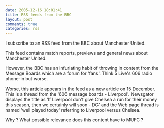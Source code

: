 ```yaml
---
date: 2005-12-16 18:01:41
title: RSS feeds from the BBC
layout: post
comments: true
categories: rss
---
```

I subscribe to an RSS feed from the BBC about Manchester United.

This feed contains match reports, previews and general news about
Manchester United.

However, the BBC has an infuriating habit of throwing in content from
the Message Boards which are a forum for 'fans'. Think 5 Live's 606
radio phone-in but worse.

Worse, this
[article](http://www.bbc.co.uk/dna/mb606/F2241569?thread=1725706)
appears in the feed as a new article on 15 December. This is a thread
from the '606 message boards - Liverpool'. Newsgator displays the title
as 'If Liverpool don't give Chelsea a run for their money this season,
then we certainly will soon - DG' and the Web page thread is named 'well
played today' referring to Liverpool versus Chelsea.

Why ? What possible relevance does this content have to MUFC ?
